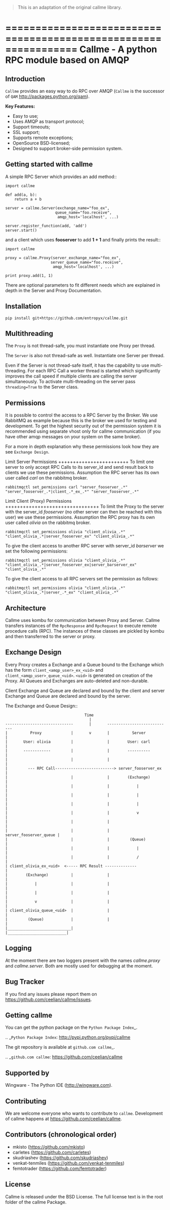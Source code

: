 > This is an adaptation of the original callme library.


================================================================
Callme - A python RPC module based on AMQP
================================================================

Introduction
------------
``Callme`` provides an easy way to do RPC over AMQP (``Callme`` is the
successor of ``QAM`` <http://packages.python.org/qam>).

**Key Features:**

- Easy to use;
- Uses AMQP as transport protocol;
- Support timeouts;
- SSL support;
- Supports remote exceptions;
- OpenSource BSD-licensed;
- Designed to support broker-side permission system.


Getting started with callme
---------------------------
A simple RPC Server which provides an add method::

    import callme

    def add(a, b):
        return a + b

    server = callme.Server(exchange_name="foo_ex",
                          queue_name="foo.receive",
                           amqp_host='localhost', ...)

    server.register_function(add, 'add')
    server.start()

and a client which uses **fooserver** to add **1 + 1** and finally prints the
result::

    import callme

    proxy = callme.Proxy(server_exchange_name="foo_ex",
                        server_queue_name="foo.receive",
                         amqp_host='localhost', ...)

    print proxy.add(1, 1)

There are optional parameters to fit different needs which are explained in depth
in the Server and Proxy Documentation.

Installation
---------------------------

``pip install git+https://github.com/entropyx/callme.git``



Multithreading
--------------
The ``Proxy`` is not thread-safe, you must instantiate one Proxy per thread.

The ``Server`` is also not thread-safe as well. Instantiate one Server per
thread.

Even if the Server is not thread-safe itself, it has the capability to use
multi-threading. For each RPC Call a worker thread is started which
significantly improves the call speed if multiple clients are calling
the server simultaneously. To activate multi-threading on the server pass
``threading=True`` to the Server class.


Permissions
-----------
It is possible to control the access to a RPC Server by the Broker. We use
RabbitMQ as example because this is the broker we used for testing and
development. To get the highest security out of the permission system it is
recommended using separate vhost only for callme communication (if you
have other amqp messages on your system on the same broker).

For a more in depth explanation why these permissions look how they are see
``Exchange Design``.


Limit Server Permissions
++++++++++++++++++++++++
To limit one server to only accept RPC Calls to its server_id and send result
back to clients we use these permissions. Assumption the RPC server has its own
user called *carl* on the rabbitmq broker.

``rabbitmqctl set_permissions carl "server_fooserver_.*" "server_fooserver_.*|client_.*_ex_.*" "server_fooserver_.*"``


Limit Client (Proxy) Permissions
++++++++++++++++++++++++++++++++
To limit the Proxy to the server with the server_id *fooserver* (no other
server can then be reached with this user) we use these permissions. Assumption
the RPC proxy has its own user called *olivia* on the rabbitmq broker.

``rabbitmqctl set_permissions olivia "client_olivia_.*" "client_olivia_.*|server_fooserver_ex" "client_olivia_.*"``

To give the client access to another RPC server with server_id *barserver* we
set the following permissions:

``rabbitmqctl set_permissions olivia "client_olivia_.*" "client_olivia_.*|server_fooserver_ex|server_barserver_ex" "client_olivia_.*"``

To give the client access to all RPC servers set the permission as follows:

``rabbitmqctl set_permissions olivia "client_olivia_.*" "client_olivia_.*|server_.*_ex" "client_olivia_.*"``


Architecture
------------
Callme uses kombu for communication between Proxy and Server. Callme transfers
instances of the ``RpcResponse`` and ``RpcRequest`` to execute remote procedure
calls (RPC). The instances of these classes are pickled by kombu and then
transferred to the server or proxy.


Exchange Design
---------------
Every Proxy creates a Exchange and a Queue bound to the Exchange which has
the form ``client_<amqp_user>_ex_<uid>`` and ``client_<amqp_user>_queue_<uid>``.
``<uid>`` is generated on creation of the Proxy. All Queues and Exchanges are
auto-deleted and non-durable.

Client Exchange and Queue are declared and bound by the client and server
Exchange and Queue are declared and bound by the server.


The Exchange and Queue Design::

	                                   Time
	                                     |
	------------------------------       |       ----------------------------
	|          Proxy             |       v       |          Server          |
	|       User: olivia         |               |        User: carl        |
	|       ------------         |               |        ----------        |
	|                            |               |                          |
	|         --- RPC Call--------------------------> server_fooserver_ex   |
	|                            |               |        (Exchange)        |
	|                            |               |            |             |
	|                            |               |            |             |
	|                            |               |            |             |
	|                            |               |            v             |
	|                            |               |                          |
	|                            |               |   server_fooserver_queue |
	|                            |               |         (Queue)          |
	|                            |               |            |             |
	|                            |               |            /             |
	| client_olivia_ex_<uid>  <----- RPC Result --------------              |
	|        (Exchange)          |               |                          |
	|            |               |               |                          |
	|            |               |               |                          |
	|            v               |               |                          |
	| client_olivia_queue_<uid>  |               |                          |
	|         (Queue)            |               |                          |
	|____________________________|               |__________________________|


Logging
-------
At the moment there are two loggers present with the names *callme.proxy*
and *callme.server*. Both are mostly used for debugging at the moment.


Bug Tracker
-----------
If you find any issues please report them on https://github.com/ceelian/callme/issues.


Getting callme
--------------
You can get the python package on the `Python Package Index`_.

.. _`Python Package Index`: http://pypi.python.org/pypi/callme

The git repository is available at `github.com callme`_.

.. _`github.com callme`: https://github.com/ceelian/callme



Supported by
------------
Wingware - The Python IDE (http://wingware.com).


Contributing
------------
We are welcome everyone who wants to contribute to ``callme``.
Development of callme happens at https://github.com/ceelian/callme.


Contributors (chronological order)
----------------------------------
- mkisto (https://github.com/mkisto)
- carletes (https://github.com/carletes)
- skudriashev (https://github.com/skudriashev)
- venkat-tenmiles (https://github.com/venkat-tenmiles)
- femtotrader (https://github.com/femtotrader)


License
-------
Callme is released under the BSD License.
The full license text is in the root folder of the callme Package.
